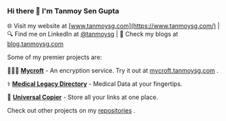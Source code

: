 ### Hi there 👋 I'm Tanmoy Sen Gupta

🌐 Visit my website at [www.tanmoysg.com](https://www.tanmoysg.com/)  |  🔍 Find me on LinkedIn at [@tanmoysg](https://www.linkedin.com/in/tanmoysg/)  |  📝 Check my blogs at [blog.tanmoysg.com](https://blog.tanmoysg.com/)

Some of my premier projects are:

🕵🏼‍♂️ **[Mycroft](https://github.com/TanmoySG/Mycroft)** - An encryption service. Try it out at [mycroft.tanmoysg.com](http://mycroft.tanmoysg.com) .

⚕ **[Medical Legacy Directory](https://github.com/TanmoySG/MedicalRecordsDirectory)** - Medical Data at your fingertips. 

🔗 **[Universal Copier](https://github.com/TanmoySG/Universal-Copier-v2)** - Store all your links at one place. <!--Live at [uc.tanmoysg.com](http://uc.tanmoysg.com) -->

Check out other projects on my [repositories](https://github.com/TanmoySG?tab=repositories) .

<!--
**TanmoySG/TanmoySG** is a ✨ _special_ ✨ repository because its `README.md` (this file) appears on your GitHub profile.

Here are some ideas to get you started:

- 🔭 I’m currently working on ...
- 🌱 I’m currently learning ...
- 👯 I’m looking to collaborate on ...
- 🤔 I’m looking for help with ...
- 💬 Ask me about ...
- 📫 How to reach me: ...
- 😄 Pronouns: ...
- ⚡ Fun fact: ...
-->
